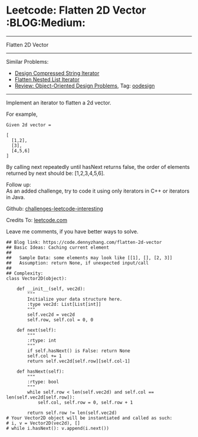 # Leetcode: Flatten 2D Vector     :BLOG:Medium:


---

Flatten 2D Vector  

---

Similar Problems:  
-   [Design Compressed String Iterator](https://code.dennyzhang.com/design-compressed-string-iterator)
-   [Flatten Nested List Iterator](https://code.dennyzhang.com/flatten-nested-list-iterator)
-   [Review: Object-Oriented Design Problems](https://code.dennyzhang.com/review-oodesign), Tag: [oodesign](https://code.dennyzhang.com/tag/oodesign)

---

Implement an iterator to flatten a 2d vector.  

For example,  

    Given 2d vector =
    
    [
      [1,2],
      [3],
      [4,5,6]
    ]

By calling next repeatedly until hasNext returns false, the order of elements returned by next should be: [1,2,3,4,5,6].  

Follow up:  
As an added challenge, try to code it using only iterators in C++ or iterators in Java.  

Github: [challenges-leetcode-interesting](https://github.com/DennyZhang/challenges-leetcode-interesting/tree/master/flatten-2d-vector)  

Credits To: [leetcode.com](https://leetcode.com/problems/flatten-2d-vector/description/)  

Leave me comments, if you have better ways to solve.  

    ## Blog link: https://code.dennyzhang.com/flatten-2d-vector
    ## Basic Ideas: Caching current element
    ##
    ##   Sample Data: some elements may look like [[1], [], [2, 3]]
    ##   Assumption: return None, if unexpected input/call
    ##
    ## Complexity:
    class Vector2D(object):
    
        def __init__(self, vec2d):
            """
            Initialize your data structure here.
            :type vec2d: List[List[int]]
            """
            self.vec2d = vec2d
            self.row, self.col = 0, 0
    
        def next(self):
            """
            :rtype: int
            """
            if self.hasNext() is False: return None
            self.col += 1
            return self.vec2d[self.row][self.col-1]
    
        def hasNext(self):
            """
            :rtype: bool
            """
            while self.row < len(self.vec2d) and self.col == len(self.vec2d[self.row]):
                self.col, self.row = 0, self.row + 1
    
            return self.row != len(self.vec2d)
    # Your Vector2D object will be instantiated and called as such:
    # i, v = Vector2D(vec2d), []
    # while i.hasNext(): v.append(i.next())
